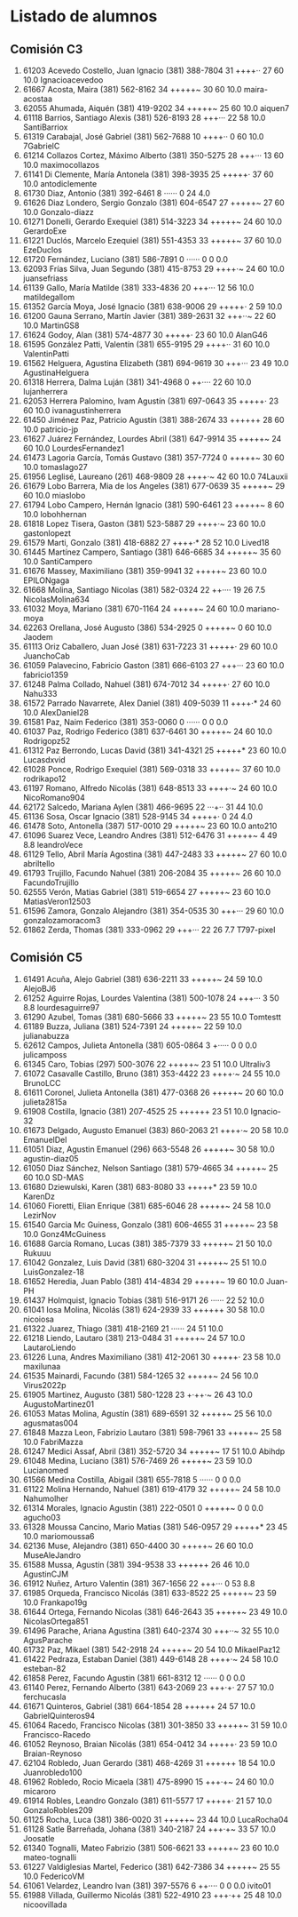 # Listado de alumnos

## Comisión C3
01.  61203  Acevedo Costello, Juan Ignacio       (381) 388-7804   31  ++++··      27  60  10.0  Ignacioacevedoo
02.  61667  Acosta, Maira                        (381) 562-8162   34  +++++~      30  60  10.0  maira-acostaa
03.  62055  Ahumada, Aiquén                      (381) 419-9202   34  +++++~      25  60  10.0  aiquen7
04.  61118  Barrios, Santiago Alexis             (381) 526-8193   28  +++···      22  58  10.0  SantiBarriox
05.  61319  Carabajal, José Gabriel              (381) 562-7688   10  ++++··       0  60  10.0  7GabrielC
06.  61214  Collazos Cortez, Máximo Alberto      (381) 350-5275   28  +++···      13  60  10.0  maximocollazos
07.  61141  Di Clemente, María Antonela          (381) 398-3935   25  +++++·      37  60  10.0  antodiclemente
08.  61730  Diaz, Antonio                        (381) 392-6461    8  ······       0  24   4.0  
09.  61626  Diaz Londero, Sergio Gonzalo         (381) 604-6547   27  +++++~      27  60  10.0  Gonzalo-diazz
10.  61271  Donelli, Gerardo Exequiel            (381) 514-3223   34  +++++~      24  60  10.0  GerardoExe
11.  61221  Duclós, Marcelo Ezequiel             (381) 551-4353   33  +++++~      37  60  10.0  EzeDuclos
12.  61720  Fernández, Luciano                   (381) 586-7891    0  ······       0   0   0.0  
13.  62093  Frías Silva, Juan Segundo            (381) 415-8753   29  ++++·~      24  60  10.0  juansefriass
14.  61139  Gallo, María Matilde                 (381) 333-4836   20  +++···      12  56  10.0  matildegallom
15.  61352  García Moya, José Ignacio            (381) 638-9006   29  +++++·       2  59  10.0  
16.  61200  Gauna Serrano, Martín Javier         (381) 389-2631   32  +++··~      22  60  10.0  MartinGS8
17.  61624  Godoy, Alan                          (381) 574-4877   30  +++++·      23  60  10.0  AlanG46
18.  61595  González Patti, Valentín             (381) 655-9195   29  ++++··      31  60  10.0  ValentinPatti
19.  61562  Helguera, Agustina Elizabeth         (381) 694-9619   30  +++···      23  49  10.0  AgustinaHelguera
20.  61318  Herrera, Dalma Luján                 (381) 341-4968    0  ++····      22  60  10.0  lujanherrera
21.  62053  Herrera Palomino, Ivam Agustín       (381) 697-0643   35  +++++·      23  60  10.0  ivanagustinherrera
22.  61450  Jiménez Paz, Patricio Agustín        (381) 388-2674   33  ++++++      28  60  10.0  patricio-jp
23.  61627  Juárez Fernández, Lourdes Abril      (381) 647-9914   35  +++++~      24  60  10.0  LourdesFernandez1
24.  61473  Lagoria García, Tomás Gustavo        (381) 357-7724    0  +++++~      30  60  10.0  tomaslago27
25.  61956  Leglisé, Laureano                    (261) 468-9809   28  ++++·~      42  60  10.0  74Lauxii
26.  61679  Lobo Barrera, Mia de los Angeles     (381) 677-0639   35  +++++~      29  60  10.0  miaslobo
27.  61794  Lobo Campero, Hernán Ignacio         (381) 590-6461   23  +++++~       8  60  10.0  lobohhernan
28.  61818  Lopez Tisera, Gaston                 (381) 523-5887   29  ++++·~      23  60  10.0  gastonlopezt
29.  61579  Marti, Gonzalo                       (381) 418-6882   27  ++++·*      28  52  10.0  Lived18
30.  61445  Martínez Campero, Santiago           (381) 646-6685   34  +++++~      35  60  10.0  SantiCampero
31.  61676  Massey, Maximiliano                  (381) 359-9941   32  +++++~      23  60  10.0  EPILONgaga
32.  61668  Molina, Santiago Nicolas             (381) 582-0324   22  ++····      19  26   7.5  NicolasMolina634
33.  61032  Moya, Mariano                        (381) 670-1164   24  +++++~      24  60  10.0  mariano-moya
34.  62263  Orellana, José Augusto               (386) 534-2925    0  +++++~       0  60  10.0  Jaodem
35.  61113  Oriz Caballero, Juan José            (381) 631-7223   31  +++++·      29  60  10.0  JuanchoCab
36.  61059  Palavecino, Fabricio Gaston          (381) 666-6103   27  +++···      23  60  10.0  fabricio1359
37.  61248  Palma Collado, Nahuel                (381) 674-7012   34  +++++·      27  60  10.0  Nahu333
38.  61572  Parrado Navarrete, Alex Daniel       (381) 409-5039   11  ++++·*      24  60  10.0  AlexDaniel28
39.  61581  Paz, Naim Federico                   (381) 353-0060    0  ······       0   0   0.0  
40.  61037  Paz, Rodrigo Federico                (381) 637-6461   30  +++++~      24  60  10.0  Rodrigopz52
41.  61312  Paz Berrondo, Lucas David            (381) 341-4321   25  +++++*      23  60  10.0  Lucasdxvid
42.  61028  Ponce, Rodrigo Exequiel              (381) 569-0318   33  +++++~      37  60  10.0  rodrikapo12
43.  61197  Romano, Alfredo Nicolás              (381) 648-8513   33  ++++·~      24  60  10.0  NicoRomano904
44.  62172  Salcedo, Mariana Aylen               (381) 466-9695   22  ···+··      31  44  10.0  
45.  61136  Sosa, Oscar Ignacio                  (381) 528-9145   34  +++++·       0  24   4.0  
46.  61478  Soto, Antonella                      (387) 517-0010   29  +++++~      23  60  10.0  anto210
47.  61096  Suarez Vece, Leandro Andres          (381) 512-6476   31  +++++~       4  49   8.8  leandroVece
48.  61129  Tello, Abril María Agostina          (381) 447-2483   33  +++++~      27  60  10.0  abriltello
49.  61793  Trujillo, Facundo Nahuel             (381) 206-2084   35  +++++~      26  60  10.0  FacundoTrujillo
50.  62555  Verón, Matias Gabriel                (381) 519-6654   27  +++++~      23  60  10.0  MatiasVeron12503
51.  61596  Zamora, Gonzalo Alejandro            (381) 354-0535   30  +++···      29  60  10.0  gonzalozamoracom3
52.  61862  Zerda, Thomas                        (381) 333-0962   29  +++···      22  26   7.7  T797-pixel

## Comisión C5
01.  61491  Acuña, Alejo Gabriel                 (381) 636-2211   33  +++++~      24  59  10.0  AlejoBJ6
02.  61252  Aguirre Rojas, Lourdes Valentina     (381) 500-1078   24  +++···       3  50   8.8  lourdesaguirre97
03.  61290  Azubel, Tomas                        (381) 680-5666   33  +++++~      23  55  10.0  Tomtestt
04.  61189  Buzza, Juliana                       (381) 524-7391   24  +++++~      22  59  10.0  julianabuzza
05.  62612  Campos, Julieta Antonella            (381) 605-0864    3  +·····       0   0   0.0  julicamposs
06.  61345  Caro, Tobias                         (297) 500-3076   22  +++++~      23  51  10.0  Ultraliv3
07.  61072  Casavalle Castillo, Bruno            (381) 353-4422   23  ++++·~      24  55  10.0  BrunoLCC
08.  61611  Coronel, Julieta Antonella           (381) 477-0368   26  +++++~      20  60  10.0  julieta2815a
09.  61908  Costilla, Ignacio                    (381) 207-4525   25  ++++++      23  51  10.0  Ignacio-32
10.  61673  Delgado, Augusto Emanuel             (383) 860-2063   21  ++++·~      20  58  10.0  EmanuelDel
11.  61051  Diaz, Agustin Emanuel                (296) 663-5548   26  +++++~      30  58  10.0  agustin-diaz05
12.  61050  Diaz Sánchez, Nelson Santiago        (381) 579-4665   34  +++++~      25  60  10.0  SD-MAS
13.  61680  Dziewulski, Karen                    (381) 683-8080   33  +++++*      23  59  10.0  KarenDz
14.  61060  Fioretti, Elian Enrique              (381) 685-6046   28  +++++~      24  58  10.0  LezirNov
15.  61540  Garcia Mc Guiness, Gonzalo           (381) 606-4655   31  +++++~      23  58  10.0  Gonz4McGuiness
16.  61688  García Romano, Lucas                 (381) 385-7379   33  +++++~      21  50  10.0  Rukuuu
17.  61042  Gonzalez, Luis David                 (381) 680-3204   31  +++++~      25  51  10.0  LuisGonzalez-18
18.  61652  Heredia, Juan Pablo                  (381) 414-4834   29  +++++~      19  60  10.0  Juan-PH
19.  61437  Holmquist, Ignacio Tobias            (381) 516-9171   26  ······      22  52  10.0  
20.  61041  Iosa Molina, Nicolás                 (381) 624-2939   33  ++++++      30  58  10.0  nicoiosa
21.  61322  Juarez, Thiago                       (381) 418-2169   21  ······      24  51  10.0  
22.  61218  Liendo, Lautaro                      (381) 213-0484   31  +++++~      24  57  10.0  LautaroLiendo
23.  61226  Luna, Andres Maximiliano             (381) 412-2061   30  +++++·      23  58  10.0  maxilunaa
24.  61535  Mainardi, Facundo                    (381) 584-1265   32  +++++~      24  56  10.0  Virus2022p
25.  61905  Martinez, Augusto                    (381) 580-1228   23  +·++·~      26  43  10.0  AugustoMartinez01
26.  61053  Matas Molina, Agustín                (381) 689-6591   32  +++++~      25  56  10.0  agusmatas004
27.  61848  Mazza Leon, Fabrizio Lautaro         (381) 598-7961   33  +++++~      25  58  10.0  FabriMazza
28.  61247  Medici Assaf, Abril                  (381) 352-5720   34  +++++~      17  51  10.0  Abihdp
29.  61048  Medina, Luciano                      (381) 576-7469   26  +++++~      23  59  10.0  Lucianomed
30.  61566  Medina Costilla, Abigail             (381) 655-7818    5  ······       0   0   0.0  
31.  61122  Molina Hernando, Nahuel              (381) 619-4179   32  +++++~      24  58  10.0  Nahumolher
32.  61314  Morales, Ignacio Agustin             (381) 222-0501    0  +++++~       0   0   0.0  agucho03
33.  61328  Moussa Cancino, Mario Matias         (381) 546-0957   29  +++++*      23  45  10.0  mariomoussa6
34.  62136  Muse, Alejandro                      (381) 650-4400   30  +++++~      26  60  10.0  MuseAleJandro
35.  61588  Mussa, Agustín                       (381) 394-9538   33  ++++++      26  46  10.0  AgustinCJM
36.  61912  Nuñez, Arturo Valentin               (381) 367-1656   22  +++···       0  53   8.8  
37.  61985  Orqueda, Francisco Nicolás           (381) 633-8522   25  +++++~      23  59  10.0  Frankapo19g
38.  61644  Ortega, Fernando Nicolas             (381) 646-2643   35  +++++~      23  49  10.0  NicolasOrtega851
39.  61496  Parache, Ariana Agustina             (381) 640-2374   30  +++··~      32  55  10.0  AgusParache
40.  61732  Paz, Mikael                          (381) 542-2918   24  +++++~      20  54  10.0  MikaelPaz12
41.  61422  Pedraza, Estaban Daniel              (381) 449-6148   28  ++++·~      24  58  10.0  esteban-82
42.  61858  Perez, Facundo Agustin               (381) 661-8312   12  ······       0   0   0.0  
43.  61140  Perez, Fernando Alberto              (381) 643-2069   23  +++·+·      27  57  10.0  ferchucasla
44.  61671  Quinteros, Gabriel                   (381) 664-1854   28  ++++++      24  57  10.0  GabrielQuinteros94
45.  61064  Racedo, Francisco Nicolas            (381) 301-3850   33  +++++~      31  59  10.0  Francisco-Racedo
46.  61052  Reynoso, Braian Nicolás              (381) 654-0412   34  +++++·      23  59  10.0  Braian-Reynoso
47.  62104  Robledo, Juan Gerardo                (381) 468-4269   31  ++++++      18  54  10.0  Juanrobledo100
48.  61962  Robledo, Rocio Micaela               (381) 475-8990   15  +++·+~      24  60  10.0  micaroro
49.  61914  Robles, Leandro Gonzalo              (381) 611-5577   17  +++++·      21  57  10.0  GonzaloRobles209
50.  61125  Rocha, Luca                          (381) 386-0020   31  +++++~      23  44  10.0  LucaRocha04
51.  61128  Satle Barreñada, Johana              (381) 340-2187   24  +++·+~      33  57  10.0  Joosatle
52.  61340  Tognalli, Mateo Fabrizio             (381) 506-6621   33  +++++~      23  60  10.0  mateo-tognalli
53.  61227  Valdiglesias Martel, Federico        (381) 642-7386   34  +++++~      25  55  10.0  FedericoVM
54.  61061  Velardez, Leandro Ivan               (381) 397-5576    6  ++····       0   0   0.0  ivito01
55.  61988  Villada, Guillermo Nicolás           (381) 522-4910   23  +++·++      25  48  10.0  nicoovillada
